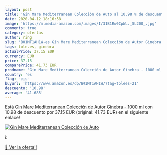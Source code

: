 ```yaml
---
layout: post
title: 'Gin Mare Mediterranean Colección de Auto al 10.98 % de descuento'
date: 2020-04-12 18:16:58
image: 'https://m.media-amazon.com/images/I/31B1Rw0CpWL._SL200_.jpg'
comments: true
category: ofertas
author: ring
slug: 'B01MT1AH1W-es Gin Mare Mediterranean Colección de Autor Ginebra - 1000 ml'
tags: tole.es, ginebra
actualPrice: 37.15 EUR
currency: EUR
price: 37.15
comparePrice: 41.73 EUR
prodname: 'Gin Mare Mediterranean Colección de Autor Ginebra - 1000 ml'
country: 'es'
flag: '🇪🇸'
buyurl: 'https://www.amazon.es/dp/B01MT1AH1W/?tag=tolees-21'
descuento: '10.98'
average: '41.685'
---
```


Está [Gin Mare Mediterranean Colección de Autor Ginebra - 1000 ml](https://www.amazon.es/dp/B01MT1AH1W/?tag=tolees-21) con 10.98 de descuento por 37.15 EUR (original: 41.73 EUR) en el siguiente enlace!

[![Gin Mare Mediterranean Colección de Auto](https://m.media-amazon.com/images/I/31B1Rw0CpWL._SL200_.jpg)](https://www.amazon.es/dp/B01MT1AH1W/?tag=tolees-21)

ℹ️:


[🛒 Ver la oferta!!](https://www.amazon.es/dp/B01MT1AH1W/?tag=tolees-21)
